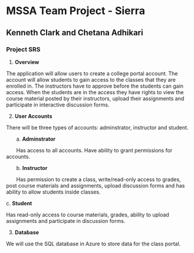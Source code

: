 # MSSA Team Project - Sierra 
## Kenneth Clark and Chetana Adhikari
### Project SRS

1. **Overview**

The application will allow users to create a college portal account.  The account will allow students to gain access to the classes that they are enrolled in.
The instructors have to approve before the students can gain access.  When the students are in the access they have rights to view the course material posted by
their instructors, upload their assignments and participate in interactive discussion forms.

2. **User Accounts**

There will be three types of accounts: adminstrator, instructor and student.  

&nbsp;&nbsp;&nbsp;&nbsp;&nbsp;&nbsp; a. **Adminstrator**

&nbsp;&nbsp;&nbsp;&nbsp;&nbsp;&nbsp; Has access to all accounts. Have ability to grant permissions for accounts.

&nbsp;&nbsp;&nbsp;&nbsp;&nbsp;&nbsp; b. **Instructor**

&nbsp;&nbsp;&nbsp;&nbsp;&nbsp;&nbsp; Has permission to create a class, write/read-only access to grades, post course materials and assignments, upload discussion forms and has ability to allow students inside classes.

c. **Student**

Has read-only access to course materials, grades, ability to upload assignments and participate in discussion forms.  
 

3. **Database**

We will use the SQL database in Azure to store data for the class portal.


